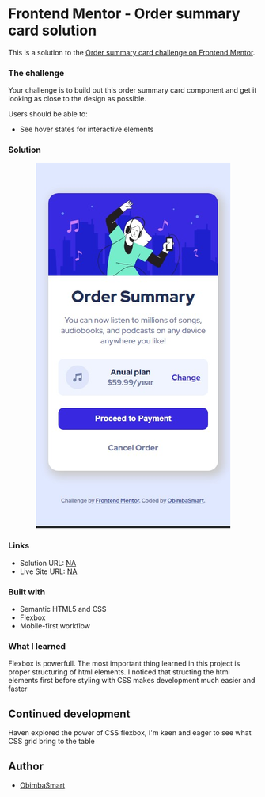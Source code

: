 # Frontend Mentor - Order summary card solution

This is a solution to the [Order summary card challenge on Frontend Mentor](https://www.frontendmentor.io/challenges/order-summary-component-QlPmajDUj).


### The challenge
Your challenge is to build out this order summary card component and get it looking as close to the design as possible.

Users should be able to:

- See hover states for interactive elements

### Solution

<div align=center>
      <img src="./images/mobile_view.jpg">
</div>


### Links

- Solution URL: [NA]()
- Live Site URL: [NA]()

### Built with

- Semantic HTML5 and CSS
- Flexbox
- Mobile-first workflow


### What I learned

Flexbox is powerfull. The most important thing learned in this project is proper structuring of html elements. I noticed that structing the html elements first before styling with CSS makes development much easier and faster


## Continued development

Haven explored the power of CSS flexbox, I'm keen and eager to see what CSS grid bring to the table


## Author

- [ObimbaSmart](https://github.com/obimbasmart/)


